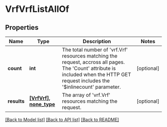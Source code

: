 # VrfVrfListAllOf

## Properties
Name | Type | Description | Notes
------------ | ------------- | ------------- | -------------
**count** | **int** | The total number of &#39;vrf.Vrf&#39; resources matching the request, accross all pages. The &#39;Count&#39; attribute is included when the HTTP GET request includes the &#39;$inlinecount&#39; parameter. | [optional] 
**results** | [**[VrfVrf], none_type**](VrfVrf.md) | The array of &#39;vrf.Vrf&#39; resources matching the request. | [optional] 

[[Back to Model list]](../README.md#documentation-for-models) [[Back to API list]](../README.md#documentation-for-api-endpoints) [[Back to README]](../README.md)


